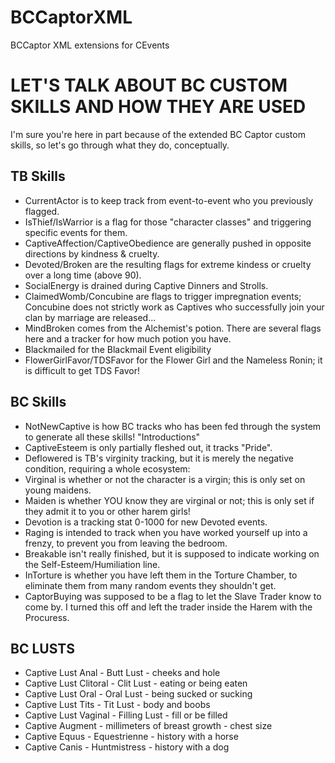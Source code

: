 # BCCaptorXML
BCCaptor XML extensions for CEvents

# LET'S TALK ABOUT BC CUSTOM SKILLS AND HOW THEY ARE USED
I'm sure you're here in part because of the extended BC Captor custom skills, so let's go through what they do, conceptually.

## TB Skills
* CurrentActor is to keep track from event-to-event who you previously flagged.
* IsThief/IsWarrior is a flag for those "character classes" and triggering specific events for them.
* CaptiveAffection/CaptiveObedience are generally pushed in opposite directions by kindness & cruelty.
* Devoted/Broken are the resulting flags for extreme kindess or cruelty over a long time (above 90).
* SocialEnergy is drained during Captive Dinners and Strolls.
* ClaimedWomb/Concubine are flags to trigger impregnation events; Concubine does not strictly work as Captives who successfully join your clan by marriage are released...
* MindBroken comes from the Alchemist's potion. There are several flags here and a tracker for how much potion you have.
* Blackmailed for the Blackmail Event eligibility
* FlowerGirlFavor/TDSFavor for the Flower Girl and the Nameless Ronin; it is difficult to get TDS Favor!

## BC Skills
* NotNewCaptive is how BC tracks who has been fed through the system to generate all these skills! "Introductions"
* CaptiveEsteem is only partially fleshed out, it tracks "Pride".
* Deflowered is TB's virginity tracking, but it is merely the negative condition, requiring a whole ecosystem:
* Virginal is whether or not the character is a virgin; this is only set on young maidens.
* Maiden is whether YOU know they are virginal or not; this is only set if they admit it to you or other harem girls!
* Devotion is a tracking stat 0-1000 for new Devoted events.
* Raging is intended to track when you have worked yourself up into a frenzy, to prevent you from leaving the bedroom.
* Breakable isn't really finished, but it is supposed to indicate working on the Self-Esteem/Humiliation line.
* InTorture is whether you have left them in the Torture Chamber, to eliminate them from many random events they shouldn't get.
* CaptorBuying was supposed to be a flag to let the Slave Trader know to come by. I turned this off and left the trader inside the Harem with the Procuress.

## BC LUSTS
* Captive Lust Anal - Butt Lust - cheeks and hole
* Captive Lust Clitoral - Clit Lust - eating or being eaten
* Captive Lust Oral - Oral Lust - being sucked or sucking
* Captive Lust Tits - Tit Lust - body and boobs
* Captive Lust Vaginal - Filling Lust - fill or be filled
* Captive Augment - millimeters of breast growth - chest size
* Captive Equus - Equestrienne - history with a horse
* Captive Canis - Huntmistress - history with a dog